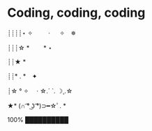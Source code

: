 # Coding, coding, coding 
┊┊┊┊⋆ ✧　 　 · 　 ✧　✵

┊┊┊☆ *　　 * ⋆

┊┊★ *

┊┊* . *　✦

┊☆ ° ✧　 · ☆.´ `. ☽¸.☆

★*      (∩ ͡° ͜ʖ ͡°)⊃━☆ﾟ. *

100%
██████████
